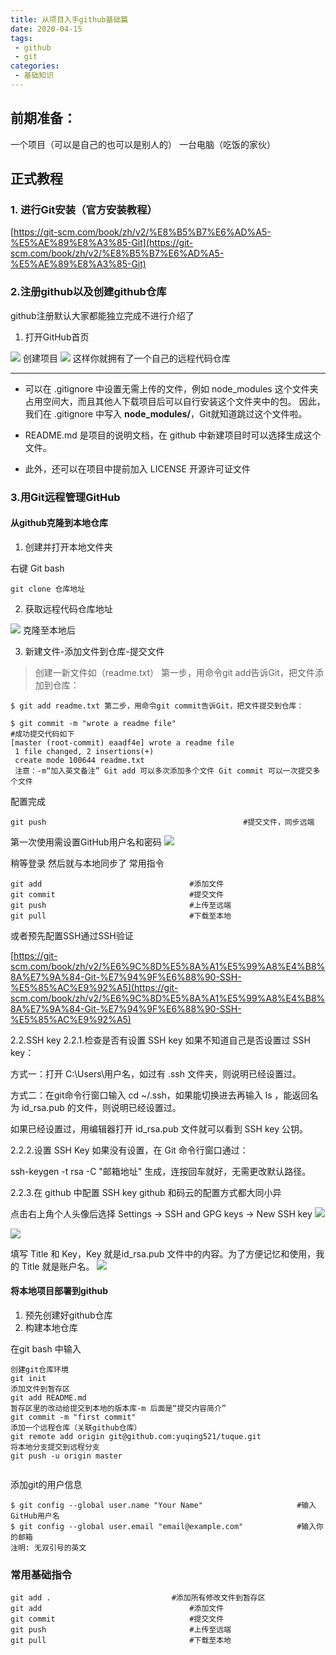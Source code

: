 ```yaml
---
title: 从项目入手github基础篇
date: 2020-04-15
tags:
 - github
 - git
categories:
 - 基础知识
---
```


## 前期准备：

一个项目（可以是自己的也可以是别人的）
一台电脑（吃饭的家伙）

## 正式教程

### 1. 进行Git安装（官方安装教程）

[https://git-scm.com/book/zh/v2/%E8%B5%B7%E6%AD%A5-%E5%AE%89%E8%A3%85-Git](https://git-scm.com/book/zh/v2/%E8%B5%B7%E6%AD%A5-%E5%AE%89%E8%A3%85-Git)

### 2.注册github以及创建github仓库

github注册默认大家都能独立完成不进行介绍了

1. 打开GitHub首页


![](https://user-gold-cdn.xitu.io/2020/4/15/1717987454d2ca10?w=798&h=382&f=png&s=111911)
创建项目
![](https://user-gold-cdn.xitu.io/2020/4/15/1717987454e8703f?w=1009&h=686&f=png&s=57772)
这样你就拥有了一个自己的远程代码仓库

---

- 可以在 .gitignore 中设置无需上传的文件，例如 node_modules 这个文件夹占用空间大，而且其他人下载项目后可以自行安装这个文件夹中的包。
  因此，我们在 .gitignore 中写入 **node_modules/**，Git就知道跳过这个文件啦。

- README.md 是项目的说明文档，在 github 中新建项目时可以选择生成这个文件。

- 此外，还可以在项目中提前加入 LICENSE 开源许可证文件

### 3.用Git远程管理GitHub

#### 从github克隆到本地仓库

1. 创建并打开本地文件夹

右键 Git bash

```
git clone 仓库地址
```

2. 获取远程代码仓库地址

![](https://user-gold-cdn.xitu.io/2020/4/15/1717987455a5dfbc?w=474&h=359&f=png&s=21804)
克隆至本地后

3. 新建文件-添加文件到仓库-提交文件



> 创建一新文件如（readme.txt） 第一步，用命令git add告诉Git，把文件添加到仓库：

```
$ git add readme.txt 第二步，用命令git commit告诉Git，把文件提交到仓库：

$ git commit -m "wrote a readme file"
#成功提交代码如下
[master (root-commit) eaadf4e] wrote a readme file
 1 file changed, 2 insertions(+)
 create mode 100644 readme.txt
 注意：-m“加入英文备注” Git add 可以多次添加多个文件 Git commit 可以一次提交多个文件
```

配置完成

```
git push 											#提交文件，同步远端
```

第一次使用需设置GitHub用户名和密码
![](https://user-gold-cdn.xitu.io/2020/4/15/1717987455338871?w=406&h=413&f=png&s=16234)

稍等登录
然后就与本地同步了
常用指令

```
git add 								#添加文件
git commit								#提交文件
git push								#上传至远端
git pull								#下载至本地
```

或者预先配置SSH通过SSH验证

[https://git-scm.com/book/zh/v2/%E6%9C%8D%E5%8A%A1%E5%99%A8%E4%B8%8A%E7%9A%84-Git-%E7%94%9F%E6%88%90-SSH-%E5%85%AC%E9%92%A5](https://git-scm.com/book/zh/v2/%E6%9C%8D%E5%8A%A1%E5%99%A8%E4%B8%8A%E7%9A%84-Git-%E7%94%9F%E6%88%90-SSH-%E5%85%AC%E9%92%A5)

2.2.SSH key
2.2.1.检查是否有设置 SSH key
如果不知道自己是否设置过 SSH key：


方式一：打开 C:\Users\用户名，如过有 .ssh 文件夹，则说明已经设置过。


方式二：在git命令行窗口输入 cd ~/.ssh，如果能切换进去再输入 ls ，能返回名为 id_rsa.pub 的文件，则说明已经设置过。


如果已经设置过，用编辑器打开 id_rsa.pub 文件就可以看到 SSH key 公钥。


2.2.2.设置 SSH Key
如果没有设置，在 Git 命令行窗口通过：


ssh-keygen -t rsa -C "邮箱地址"
生成，连按回车就好，无需更改默认路径。


2.2.3.在 github 中配置 SSH key
github 和码云的配置方式都大同小异


点击右上角个人头像后选择 Settings -> SSH and GPG keys -> New SSH key
![](https://user-gold-cdn.xitu.io/2020/4/15/1717987455944828?w=233&h=389&f=webp&s=6054)

![](https://user-gold-cdn.xitu.io/2020/4/15/1717987462182263?w=280&h=664&f=webp&s=11332)

填写 Title 和 Key，Key 就是id_rsa.pub 文件中的内容。为了方便记忆和使用，我的 Title 就是账户名。
![](https://user-gold-cdn.xitu.io/2020/4/15/1717987455bc4df5?w=982&h=554&f=webp&s=8612)

#### 将本地项目部署到github

1. 预先创建好github仓库
1. 构建本地仓库

在git bash 中输入

```
创建git仓库环境
git init
添加文件到暂存区
git add README.md
暂存区里的改动给提交到本地的版本库-m 后面是“提交内容简介”
git commit -m "first commit"
添加一个远程仓库（关联github仓库）
git remote add origin git@github.com:yuqing521/tuque.git
将本地分支提交到远程分支
git push -u origin master
                
```

添加git的用户信息

```
$ git config --global user.name "Your Name"						#输入GitHub用户名 
$ git config --global user.email "email@example.com"	 		#输入你的邮箱
注明: 无双引号的英文
```

### 常用基础指令

```
git add .							#添加所有修改文件到暂存区
git add 								#添加文件
git commit								#提交文件
git push								#上传至远端
git pull								#下载至本地
```


